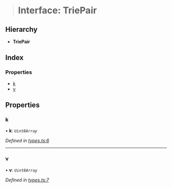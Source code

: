 > # Interface: TriePair

## Hierarchy

* **TriePair**

## Index

### Properties

* [k](_types_.triepair.md#k)
* [v](_types_.triepair.md#v)

## Properties

###  k

• **k**: *`Uint8Array`*

*Defined in [types.ts:6](https://github.com/polkadot-js/common/blob/884c965/packages/trie-hash/src/types.ts#L6)*

___

###  v

• **v**: *`Uint8Array`*

*Defined in [types.ts:7](https://github.com/polkadot-js/common/blob/884c965/packages/trie-hash/src/types.ts#L7)*